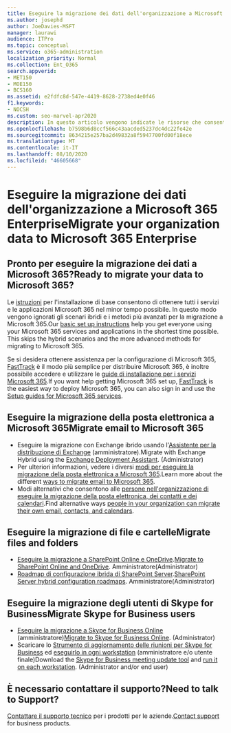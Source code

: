 ```yaml
---
title: Eseguire la migrazione dei dati dell'organizzazione a Microsoft 365 Enterprise
ms.author: josephd
author: JoeDavies-MSFT
manager: laurawi
audience: ITPro
ms.topic: conceptual
ms.service: o365-administration
localization_priority: Normal
ms.collection: Ent_O365
search.appverid:
- MET150
- MOE150
- BCS160
ms.assetid: e2fdfc8d-547e-4419-8628-2738ed4e0f46
f1.keywords:
- NOCSH
ms.custom: seo-marvel-apr2020
description: In questo articolo vengono indicate le risorse che consentono di eseguire la migrazione dei dati dell'organizzazione a Microsoft 365.
ms.openlocfilehash: b7598b6d8ccf566c43aacded5237dc4dc22fe42e
ms.sourcegitcommit: 8634215e257ba2d49832a8f5947700fd00f18ece
ms.translationtype: MT
ms.contentlocale: it-IT
ms.lasthandoff: 08/10/2020
ms.locfileid: "46605668"
---
```

# <a name="migrate-your-organization-data-to-microsoft-365-enterprise"></a><span data-ttu-id="a5de1-103">Eseguire la migrazione dei dati dell'organizzazione a Microsoft 365 Enterprise</span><span class="sxs-lookup"><span data-stu-id="a5de1-103">Migrate your organization data to Microsoft 365 Enterprise</span></span>

## <a name="ready-to-migrate-your-data-to-microsoft-365"></a><span data-ttu-id="a5de1-104">Pronto per eseguire la migrazione dei dati a Microsoft 365?</span><span class="sxs-lookup"><span data-stu-id="a5de1-104">Ready to migrate your data to Microsoft 365?</span></span>

<span data-ttu-id="a5de1-p101">Le [istruzioni](https://support.office.com/article/Set-up-Office-365-for-business-6a3a29a0-e616-4713-99d1-15eda62d04fa) per l'installazione di base consentono di ottenere tutti i servizi e le applicazioni Microsoft 365 nel minor tempo possibile. In questo modo vengono ignorati gli scenari ibridi e i metodi più avanzati per la migrazione a Microsoft 365.</span><span class="sxs-lookup"><span data-stu-id="a5de1-p101">Our [basic set up instructions](https://support.office.com/article/Set-up-Office-365-for-business-6a3a29a0-e616-4713-99d1-15eda62d04fa) help you get everyone using your Microsoft 365 services and applications in the shortest time possible. This skips the hybrid scenarios and the more advanced methods for migrating to Microsoft 365.</span></span> 
  
<span data-ttu-id="a5de1-107">Se si desidera ottenere assistenza per la configurazione di Microsoft 365, [FastTrack](https://fasttrack.microsoft.com/office) è il modo più semplice per distribuire Microsoft 365, è inoltre possibile accedere e utilizzare le [guide di installazione per i servizi Microsoft 365](setup-guides-for-office-365.md).</span><span class="sxs-lookup"><span data-stu-id="a5de1-107">If you want help getting Microsoft 365 set up, [FastTrack](https://fasttrack.microsoft.com/office) is the easiest way to deploy Microsoft 365, you can also sign in and use the [Setup guides for Microsoft 365 services](setup-guides-for-office-365.md).</span></span>

## <a name="migrate-email-to-microsoft-365"></a><span data-ttu-id="a5de1-108">Eseguire la migrazione della posta elettronica a Microsoft 365</span><span class="sxs-lookup"><span data-stu-id="a5de1-108">Migrate email to Microsoft 365</span></span>
- <span data-ttu-id="a5de1-p102">Eseguire la migrazione con Exchange ibrido usando l'[Assistente per la distribuzione di Exchange](https://technet.microsoft.com/exdeploy2013) (amministratore).</span><span class="sxs-lookup"><span data-stu-id="a5de1-p102">Migrate with Exchange Hybrid using the [Exchange Deployment Assistant](https://technet.microsoft.com/exdeploy2013). (Administrator)</span></span>
- <span data-ttu-id="a5de1-111">Per ulteriori informazioni, vedere i diversi [modi per eseguire la migrazione della posta elettronica a Microsoft 365](https://support.office.com/article/Ways-to-migrate-multiple-email-accounts-to-Office-365-0a4913fe-60fb-498f-9155-a86516418842).</span><span class="sxs-lookup"><span data-stu-id="a5de1-111">Learn more about the different [ways to migrate email to Microsoft 365](https://support.office.com/article/Ways-to-migrate-multiple-email-accounts-to-Office-365-0a4913fe-60fb-498f-9155-a86516418842).</span></span>
- <span data-ttu-id="a5de1-112">Modi alternativi che consentono alle [persone nell'organizzazione di eseguire la migrazione della posta elettronica, dei contatti e dei calendari](https://support.office.com/article/Migrate-email-and-contacts-to-Office-365-for-business-a3e3bddb-582e-4133-8670-e61b9f58627e).</span><span class="sxs-lookup"><span data-stu-id="a5de1-112">Find alternative ways [people in your organization can migrate their own email, contacts, and calendars](https://support.office.com/article/Migrate-email-and-contacts-to-Office-365-for-business-a3e3bddb-582e-4133-8670-e61b9f58627e).</span></span>

## <a name="migrate-files-and-folders"></a><span data-ttu-id="a5de1-113">Eseguire la migrazione di file e cartelle</span><span class="sxs-lookup"><span data-stu-id="a5de1-113">Migrate files and folders</span></span>
- <span data-ttu-id="a5de1-114">[Eseguire la migrazione a SharePoint Online e OneDrive](https://docs.microsoft.com/sharepointmigration/migrate-to-sharepoint-online).</span><span class="sxs-lookup"><span data-stu-id="a5de1-114">[Migrate to SharePoint Online and OneDrive](https://docs.microsoft.com/sharepointmigration/migrate-to-sharepoint-online).</span></span> <span data-ttu-id="a5de1-115">Amministratore</span><span class="sxs-lookup"><span data-stu-id="a5de1-115">(Administrator)</span></span>
- <span data-ttu-id="a5de1-116">[Roadmap di configurazione ibrida di SharePoint Server](https://docs.microsoft.com/SharePoint/hybrid/configuration-roadmaps).</span><span class="sxs-lookup"><span data-stu-id="a5de1-116">[SharePoint Server hybrid configuration roadmaps](https://docs.microsoft.com/SharePoint/hybrid/configuration-roadmaps).</span></span> <span data-ttu-id="a5de1-117">Amministratore</span><span class="sxs-lookup"><span data-stu-id="a5de1-117">(Administrator)</span></span>

## <a name="migrate-skype-for-business-users"></a><span data-ttu-id="a5de1-118">Eseguire la migrazione degli utenti di Skype for Business</span><span class="sxs-lookup"><span data-stu-id="a5de1-118">Migrate Skype for Business users</span></span>
- <span data-ttu-id="a5de1-p105">[Eseguire la migrazione a Skype for Business Online](https://technet.microsoft.com/library/jj204969.aspx) (amministratore)</span><span class="sxs-lookup"><span data-stu-id="a5de1-p105">[Migrate to Skype for Business Online](https://technet.microsoft.com/library/jj204969.aspx). (Administrator)</span></span>
- <span data-ttu-id="a5de1-p106">Scaricare lo [Strumento di aggiornamento delle riunioni per Skype for Business](https://www.microsoft.com/download/details.aspx?id=51659) ed [eseguirlo in ogni workstation](https://support.office.com/article/Meeting-Update-Tool-for-Skype-for-Business-and-Lync-2b525fe6-ed0f-4331-b533-c31546fcf4d4) (amministratore e/o utente finale)</span><span class="sxs-lookup"><span data-stu-id="a5de1-p106">Download the [Skype for Business meeting update tool](https://www.microsoft.com/download/details.aspx?id=51659) and [run it on each workstation](https://support.office.com/article/Meeting-Update-Tool-for-Skype-for-Business-and-Lync-2b525fe6-ed0f-4331-b533-c31546fcf4d4). (Administrator and/or end user)</span></span>
  
## <a name="need-to-talk-to-support"></a><span data-ttu-id="a5de1-123">È necessario contattare il supporto?</span><span class="sxs-lookup"><span data-stu-id="a5de1-123">Need to talk to Support?</span></span>
<span data-ttu-id="a5de1-124">[Contattare il supporto tecnico](https://support.office.com/article/32a17ca7-6fa0-4870-8a8d-e25ba4ccfd4b) per i prodotti per le aziende.</span><span class="sxs-lookup"><span data-stu-id="a5de1-124">[Contact support](https://support.office.com/article/32a17ca7-6fa0-4870-8a8d-e25ba4ccfd4b) for business products.</span></span>

